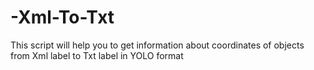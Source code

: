 # -Xml-To-Txt
This script will help you to get information about coordinates of objects from Xml label to Txt label in YOLO format
